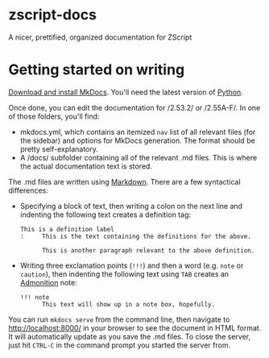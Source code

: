# zscript-docs
 A nicer, prettified, organized documentation for ZScript

# Getting started on writing
[Download and install MkDocs](https://www.mkdocs.org/getting-started/). You'll need the latest version of [Python](https://www.python.org).

Once done, you can edit the documentation for /2.53.2/ or /2.55A-F/. In one of those folders, you'll find:

* mkdocs.yml, which contains an itemized `nav` list of all relevant files (for the sidebar) and options for MkDocs generation. The format should be pretty self-explanatory.
* A /docs/ subfolder containing all of the relevant .md files. This is where the actual documentation text is stored.

The .md files are written using [Markdown](https://daringfireball.net/projects/markdown/). There are a few syntactical differences:

* Specifying a block of text, then writing a colon on the next line and indenting the following text creates a definition tag:

      This is a definition label
      :     This is the text containing the definitions for the above.
            
            This is another paragraph relevant to the above definition.
            
* Writing three exclamation points (`!!!`) and then a word (e.g. `note` or `caution`), then indenting the following text using `TAB` creates an [Admonition](https://python-markdown.github.io/extensions/admonition/) note:

      !!! note
            This text will show up in a note box, hopefully.

You can run `mkdocs serve` from the command line, then navigate to [http://localhost:8000/](http://localhost:8000/) in your browser to see the document in HTML format. It will automatically update as you save the .md files. To close the server, just hit `CTRL-C` in the command prompt you started the server from.
